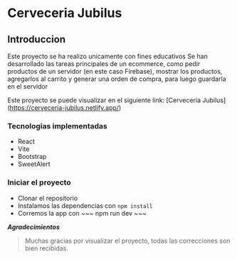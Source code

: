 # Cerveceria Jubilus
## Introduccion
Este proyecto se ha realizo unicamente con fines educativos
Se han desarrollado las tareas principales de un ecommerce, como pedir productos de un servidor (en este caso Firebase), mostrar los productos, agregarlos al carrito y generar una orden de compra, para luego guardarla en el servidor

Este proyecto se puede visualizar en el siguiente link:
[Cerveceria Jubilus] (https://cerveceria-jubilus.netlify.app/)

### Tecnologias implementadas
- React
- Vite
- Bootstrap
- SweetAlert

### Iniciar el proyecto
* Clonar el repositorio
* Instalamos las dependencias con ``` npm install ```
* Corremos la app con ~~~ npm run dev ~~~



_**Agradecimientos**_

> Muchas gracias por visualizar el proyecto, todas las correcciones son bien recibidas.
